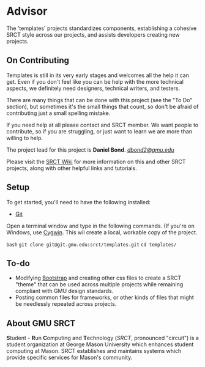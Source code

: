 Advisor
===

The 'templates' projects standardizes components, establishing a cohesive SRCT style across our projects, and assists developers creating new projects.

On Contributing
---

Templates is still in its very early stages and welcomes all the help it can get. Even if you don't feel like you can be help with the more technical aspects, we definitely need designers, technical writers, and testers.

There are many things that can be done with this project (see the "To Do" section), but sometimes it's the small things that count, so don't be afraid of contributing just a small spelling mistake.

If you need help at all please contact and SRCT member. We want people to contribute, so if you are struggling, or just want to learn we are more than willing to help.

The project lead for this project is **Daniel Bond**. *dbond2@gmu.edu*

Please visit the [SRCT Wiki](http://wiki.srct.gmu.edu/) for more information on this and other SRCT projects, along with other helpful links and tutorials.

Setup
---

To get started, you'll need to have the following installed:
* [Git](http://git-scm.com/book/en/Getting-Started-Installing-Git)

Open a terminal window and type in the following commands. (If you're on Windows, use [Cygwin](http://cygwin.com/). This wil create a local, workable copy of the project.

``bash``
``git clone git@git.gmu.edu:srct/templates.git``
``cd templates/``


To-do
---

* Modifying [Bootstrap](http://getbootstrap.com/) and creating other css files to create a SRCT "theme" that can be used across multiple projects while remaining compliant with GMU design standards.
* Posting common files for frameworks, or other kinds of files that might be needlessly repeated across projects.

About GMU SRCT
---

**S**tudent - **R**un **C**omputing and **T**echnology (*SRCT*, pronounced "circuit") is a student organization at George Mason University which enhances student computing at Mason. SRCT establishes and maintains systems which provide specific services for Mason's community.
